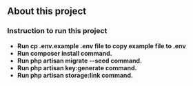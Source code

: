 

## About this project



### Instruction to run this project

- **Run cp .env.example .env file to copy example file to .env**
- **Run composer install command.**
- **Run php artisan migrate --seed command.**
- **Run php artisan key:generate command.**
- **Run php artisan storage:link command.**